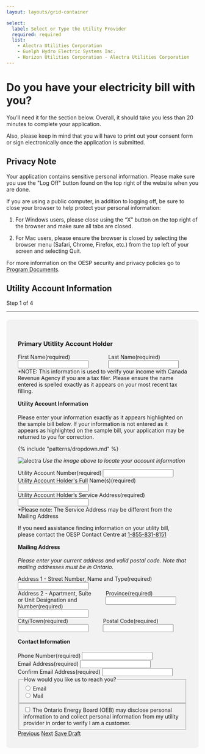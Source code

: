 ```yaml
---
layout: layouts/grid-container

select:
  label: Select or Type the Utility Provider
  required: required
  list: 
    - Alectra Utilities Corporation
    - Guelph Hydro Electric Systems Inc.
    - Horizon Utilities Corporation - Alectra Utilities Corporation
---
```

<style>
img {
  cover-fit: contain;
  max-width: 90%;
}
.content {
  display: flex;
  gap: 30px;
}
.two-thirds > div:first-child {
  width: 66%;

}
.two-up.ontario-input {
  margin: 0;
}
h3 {
  margin-bottom: 1rem;
}
h4 {
  margin-top: 1rem;
}

.save:after{
   content: 'Save Draft';
   display: block;
}
.save:focus:after,
.save:active:after{
   content: 'Draft Saved!';
   display: block;
}
</style>

# Do you have your electricity bill with you?

You’ll need it for the section below. Overall, it should take you less than 20 minutes to complete your application.

Also, please keep in mind that you will have to print out your consent form or sign electronically once the application is submitted.

## Privacy Note
Your application contains sensitive personal information. Please make sure you use the "Log Off" button found on the top right of the website when you are done.

If you are using a public computer, in addition to logging off, be sure to close your browser to help protect your personal information:

1. For Windows users, please close using the “X” button on the top right of the browser and make sure all tabs are closed.

2. For Mac users, please ensure the browser is closed by selecting the browser menu (Safari, Chrome, Firefox, etc.) from the top left of your screen and selecting Quit.

For more information on the OESP security and privacy policies go to [Program Documents](#).

## Utility Account Information

<div class="ontario-step-indicator">
    <div class="ontario-row">
        <div class="ontario-columns ontario-small-12">
            <div class="ontario-step-indicator--without-back-button">
                <span class="ontario-h4">Step&nbsp;1 of&nbsp;4</span>
            </div>
            <hr />
        </div>
    </div>
</div>

<div style="background-color: #F2F2F2; border-radius: 8px; padding: 30px; margin-top: 20px; " markdown="1">

### Primary Utitlity Account Holder

<div class="content">
<div class="ontario-form-group">
    <label class="ontario-label">
        First Name<span class="ontario-label__flag">(required)</span>
    </label>
    <input class="ontario-input two-up" type="text">
</div>

<div class="ontario-form-group">
    <label class="ontario-label">
        Last Name<span class="ontario-label__flag">(required)</span>
    </label>
    <input class="ontario-input two-up" type="text">
</div>
</div>
*NOTE: This information is used to verify your income with Canada Revenue Agency if you are a tax filer. Please ensure the name entered is spelled exactly as it appears on your most recent tax filling.

#### Utility Account Information

Please enter your information exactly as it appears highlighted on the sample bill below. If your information is not entered as it appears as highlighted on the sample bill, your application may be returned to you for correction.

{% include "patterns/dropdown.md" %}

![alectra](/assets/imgs/alectra.jpeg)
*Use the image above to locate your account information*

<div class="ontario-form-group">
    <label class="ontario-label">
        Utility Account Number<span class="ontario-label__flag">(required)</span>
    </label>
    <input class="ontario-input" type="text">
</div>
<div class="ontario-form-group">
    <label class="ontario-label">
        Utility Account Holder's Full Name(s)<span class="ontario-label__flag">(required)</span>
    </label>
    <input class="ontario-input" type="text">
</div>

<div class="ontario-form-group">
    <label class="ontario-label">
        Utility Account Holder’s Service Address<span class="ontario-label__flag">(required)</span>
    </label>
    <input class="ontario-input" type="text">
</div>
*Please note: The Service Address may be different from the Mailing Address

If you need assistance finding information on your utility bill, please contact the OESP Contact Centre at [1-855-831-8151](/)


#### Mailing Address
_Please enter your current address and valid postal code. Note that mailing addresses must be in Ontario._

<div class="ontario-form-group">
    <label class="ontario-label">
        Address 1 - Street Number, Name and Type<span class="ontario-label__flag">(required)</span>
    </label>
    <input class="ontario-input" type="text">
</div>

<div class="content two-thirds">
<div class="ontario-form-group">
    <label class="ontario-label">
        Address 2 - Apartment, Suite or Unit Designation and Number<span class="ontario-label__flag">(required)</span>
    </label>
    <input class="ontario-input" type="text">
</div>

<div class="ontario-form-group">
    <label class="ontario-label" for="text-input-example-width-20">
        Province<span class="ontario-label__flag">(required)</span>
    </label>
    <input class="ontario-input ontario-input--20-char-width" type="text" id="text-input-example-width-20">
</div>
</div>

<div class="content two-thirds">
<div class="ontario-form-group">
    <label class="ontario-label">
        City/Town<span class="ontario-label__flag">(required)</span>
    </label>
    <input class="ontario-input" type="text">
</div>

<div class="ontario-form-group">
    <label class="ontario-label" for="text-input-example-width-20">
        Postal Code<span class="ontario-label__flag">(required)</span>
    </label>
    <input class="ontario-input ontario-input--20-char-width" type="text" id="text-input-example-width-20">
</div>
</div>


#### Contact Information
<div class="ontario-form-group">
    <label class="ontario-label">
        Phone Number<span class="ontario-label__flag">(required)</span>
    </label>
    <input class="ontario-input" type="text">
</div>
<div class="ontario-form-group">
    <label class="ontario-label">
        Email Address<span class="ontario-label__flag">(required)</span>
    </label>
    <input class="ontario-input" type="text">
</div>
<div class="ontario-form-group">
    <label class="ontario-label">
        Confirm Email Address<span class="ontario-label__flag">(required)</span>
    </label>
    <input class="ontario-input" type="text">
</div>


<div class="ontario-form-group" >
    <fieldset class="ontario-fieldset">
        <legend class="ontario-fieldset__legend">
            How would you like us to reach you?
        </legend>
        <div class="ontario-radios">
            <div class="ontario-radios__item">
                <input class="ontario-radios__input" id="radio-button-option-1" name="radio-buttons" type="radio" value="option-1">
                <label class="ontario-label ontario-radios__label" for="radio-button-option-1">
                    Email               
                </label>
            </div>
            <div class="ontario-radios__item">
                <input class="ontario-radios__input" id="radio-button-option-2" name="radio-buttons" type="radio" value="option-2">
                <label class="ontario-label ontario-radios__label" for="radio-button-option-2">
                    Mail
                </label>
            </div>
        </div>
     </fieldset>
</div>


<div class="ontario-form-group">
    <fieldset class="ontario-fieldset">
        <div class="ontario-checkboxes">
            <div class="ontario-checkboxes__item">
                <input class="ontario-checkboxes__input" id="checkbox-option-1" name="options" type="checkbox" value="option-1">
                <label class="ontario-checkboxes__label" for="checkbox-option-1">
                    The Ontario Energy Board (OEB) may disclose personal information to and collect personal information from my utility provider in order to verify I am a customer.
                </label>
            </div>
        </div>
    </fieldset>
</div>

<div class="button-group">
<a href="" class="ontario-button ontario-button--secondary">Previous</a>
<a href="/app2" class="ontario-button ontario-button--primary">Next</a>
<a href="" class="ontario-button ontario-button--tertiary">Save Draft</a>
</div>

</div> <!-- closes form field -->


